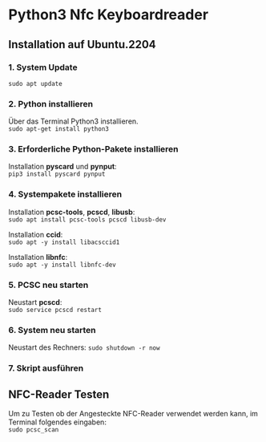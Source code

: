# Python3 Nfc Keyboardreader

## Installation auf Ubuntu.2204
### 1. System Update
`sudo apt update`
### 2. Python installieren
Über das Terminal Python3 installieren.  
`sudo apt-get install python3`

### 3. Erforderliche Python-Pakete installieren
Installation **pyscard** und **pynput**:  
`pip3 install pyscard pynput`

### 4. Systempakete installieren
Installation **pcsc-tools**, **pcscd**, **libusb**:   
`sudo apt install pcsc-tools pcscd libusb-dev`

Installation **ccid**:  
`sudo apt -y install libacsccid1`

Installation **libnfc**:  
`sudo apt -y install libnfc-dev`

### 5. PCSC neu starten
Neustart **pcscd**:  
`sudo service pcscd restart`
### 6. System neu starten
Neustart des Rechners:
`sudo shutdown -r now`


### 7. Skript ausführen

## NFC-Reader Testen
Um zu Testen ob der Angesteckte NFC-Reader verwendet werden kann,
im Terminal folgendes eingaben:  
`sudo pcsc_scan`

